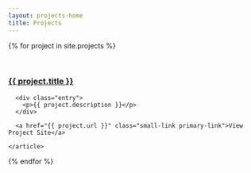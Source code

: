 ```yaml
---
layout: projects-home
title: Projects
---
```


<div class="posts clearfix">

  {% for project in site.projects %}
    <article class="post">    
      <h3><a href="{{ project.url }}">{{ project.title }}</a></h3>

      <div class="entry">
        <p>{{ project.description }}</p>
      </div>

      <a href="{{ project.url }}" class="small-link primary-link">View Project Site</a>

    </article>
  {% endfor %}
</div>
